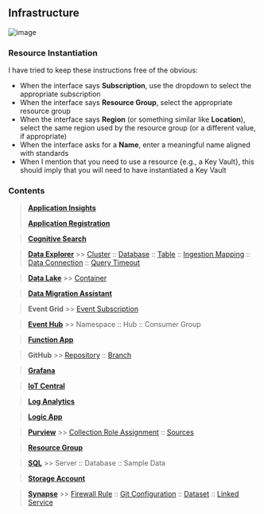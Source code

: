 ## Infrastructure

![image](https://user-images.githubusercontent.com/44923999/185972867-64465cc3-0769-4045-bc5d-672f573854c7.png)

### Resource Instantiation

I have tried to keep these instructions free of the obvious:

* When the interface says **Subscription**, use the dropdown to select the appropriate subscription
* When the interface says **Resource Group**, select the appropriate resource group
* When the interface says **Region** (or something similar like **Location**), select the same region used by the resource group (or a different value, if appropriate)
* When the interface asks for a **Name**, enter a meaningful name aligned with standards
* When I mention that you need to use a resource {e.g., a Key Vault}, this should imply that you will need to have instantiated a Key Vault

### Contents

> [**Application Insights**](https://learn.microsoft.com/en-us/azure/azure-monitor/app/app-insights-overview)
> 
> [**Application Registration**](Infrastructure_ApplicationRegistration.md)

> [**Cognitive Search**](Infrastructure_CognitiveSearch.md)

> [**Data Explorer**](Infrastructure_DataExplorer.md) >> [Cluster](Infrastructure_DataExplorer_Cluster.md) :: [Database](Infrastructure_DataExplorer_Database.md) :: [Table](Infrastructure_DataExplorer_Table.md) :: [Ingestion Mapping](Infrastructure_DataExplorer_IngestionMapping.md) :: [Data Connection](Infrastructure_DataExplorer_DataConnection.md) :: [Query Timeout](Infrastructure_DataExplorer_QueryTimeout.md)

> [**Data Lake**](Infrastructure_DataLake.md) >> [Container](Infrastructure_DataLake_Container.md)

> [**Data Migration Assistant**](https://www.microsoft.com/en-us/download/details.aspx?id=53595)

> **Event Grid** >> [Event Subscription](Infrastructure_EventGrid_EventSubscription.md)

> [**Event Hub**](Infrastructure_EventHub.md) >> Namespace :: Hub :: Consumer Group

> [**Function App**](https://learn.microsoft.com/en-us/azure/azure-functions/functions-overview)

> **GitHub** >> [Repository](https://docs.github.com/en/repositories/creating-and-managing-repositories/creating-a-new-repository) :: [Branch](https://docs.github.com/en/pull-requests/collaborating-with-pull-requests/proposing-changes-to-your-work-with-pull-requests/creating-and-deleting-branches-within-your-repository)

> [**Grafana**](https://docs.microsoft.com/en-us/azure/managed-grafana/quickstart-managed-grafana-portal)

> [**IoT Central**](Infrastructure_IoTCentral.md)

> [**Log Analytics**](Infrastructure_LogAnalytics.md)

> [**Logic App**](https://learn.microsoft.com/en-us/azure/logic-apps/)

> [**Purview**](Infrastructure_Purview.md) >> [Collection Role Assignment](Infrastructure_Purview_CollectionRoleAssignment.md) :: [Sources](Infrastructure_Purview_Sources.md)

> [**Resource Group**](Infrastructure_ResourceGroup.md)

> [**SQL**](Infrastructure_SQL.md) >> Server :: Database :: Sample Data

> [**Storage Account**](Infrastructure_StorageAccount.md)

> [**Synapse**](Infrastructure_Synapse.md) >> [Firewall Rule](Infrastructure_Synapse_FirewallRules.md) :: [Git Configuration](Infrastructure_Synapse_GitConfiguration.md) :: [Dataset](Infrastructure_Synapse_Dataset.md) :: [Linked Service](Infrastructure_Synapse_LinkedService.md)

